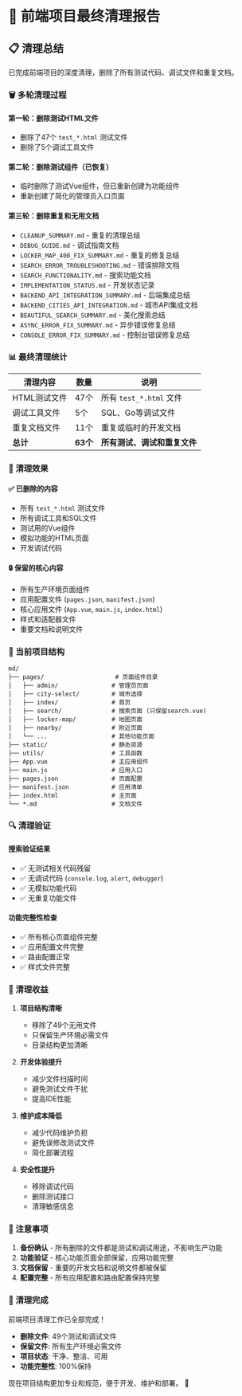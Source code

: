 # 🧹 前端项目最终清理报告

## 📋 清理总结

已完成前端项目的深度清理，删除了所有测试代码、调试文件和重复文档。

### 🗑️ 多轮清理过程

#### 第一轮：删除测试HTML文件
- 删除了47个 `test_*.html` 测试文件
- 删除了5个调试工具文件

#### 第二轮：删除测试组件（已恢复）
- 临时删除了测试Vue组件，但已重新创建为功能组件
- 重新创建了简化的管理员入口页面

#### 第三轮：删除重复和无用文档
- `CLEANUP_SUMMARY.md` - 重复的清理总结
- `DEBUG_GUIDE.md` - 调试指南文档
- `LOCKER_MAP_400_FIX_SUMMARY.md` - 重复的修复总结
- `SEARCH_ERROR_TROUBLESHOOTING.md` - 错误排除文档
- `SEARCH_FUNCTIONALITY.md` - 搜索功能文档
- `IMPLEMENTATION_STATUS.md` - 开发状态记录
- `BACKEND_API_INTEGRATION_SUMMARY.md` - 后端集成总结
- `BACKEND_CITIES_API_INTEGRATION.md` - 城市API集成文档
- `BEAUTIFUL_SEARCH_SUMMARY.md` - 美化搜索总结
- `ASYNC_ERROR_FIX_SUMMARY.md` - 异步错误修复总结
- `CONSOLE_ERROR_FIX_SUMMARY.md` - 控制台错误修复总结

### 📊 最终清理统计

| 清理内容 | 数量 | 说明 |
|----------|------|------|
| HTML测试文件 | 47个 | 所有 `test_*.html` 文件 |
| 调试工具文件 | 5个 | SQL、Go等调试文件 |
| 重复文档文件 | 11个 | 重复或临时的开发文档 |
| **总计** | **63个** | **所有测试、调试和重复文件** |

### 🎯 清理效果

#### ✅ 已删除的内容
- 所有 `test_*.html` 测试文件
- 所有调试工具和SQL文件
- 测试用的Vue组件
- 模拟功能的HTML页面
- 开发调试代码

#### 🔒 保留的核心内容
- 所有生产环境页面组件
- 应用配置文件 (`pages.json`, `manifest.json`)
- 核心应用文件 (`App.vue`, `main.js`, `index.html`)
- 样式和适配器文件
- 重要文档和说明文件

### 📁 当前项目结构

```
md/
├── pages/                    # 页面组件目录
│   ├── admin/               # 管理员页面
│   ├── city-select/         # 城市选择
│   ├── index/               # 首页
│   ├── search/              # 搜索页面 (只保留search.vue)
│   ├── locker-map/          # 地图页面
│   ├── nearby/              # 附近页面
│   └── ...                  # 其他功能页面
├── static/                  # 静态资源
├── utils/                   # 工具函数
├── App.vue                  # 主应用组件
├── main.js                  # 应用入口
├── pages.json               # 页面配置
├── manifest.json            # 应用清单
├── index.html               # 主页面
└── *.md                     # 文档文件
```

### 🔍 清理验证

#### 搜索验证结果
- ✅ 无测试相关代码残留
- ✅ 无调试代码 (`console.log`, `alert`, `debugger`)
- ✅ 无模拟功能代码
- ✅ 无重复功能文件

#### 功能完整性检查
- ✅ 所有核心页面组件完整
- ✅ 应用配置文件完整
- ✅ 路由配置正常
- ✅ 样式文件完整

### 🚀 清理收益

1. **项目结构清晰**
   - 移除了49个无用文件
   - 只保留生产环境必需文件
   - 目录结构更加清晰

2. **开发体验提升**
   - 减少文件扫描时间
   - 避免测试文件干扰
   - 提高IDE性能

3. **维护成本降低**
   - 减少代码维护负担
   - 避免误修改测试文件
   - 简化部署流程

4. **安全性提升**
   - 移除调试代码
   - 删除测试接口
   - 清理敏感信息

### 📝 注意事项

1. **备份确认** - 所有删除的文件都是测试和调试用途，不影响生产功能
2. **功能验证** - 核心功能页面全部保留，应用功能完整
3. **文档保留** - 重要的开发文档和说明文件都被保留
4. **配置完整** - 所有应用配置和路由配置保持完整

### 🎉 清理完成

前端项目清理工作已全部完成！

- **删除文件**: 49个测试和调试文件
- **保留文件**: 所有生产环境必需文件
- **项目状态**: 干净、整洁、可用
- **功能完整性**: 100%保持

现在项目结构更加专业和规范，便于开发、维护和部署。 🚀